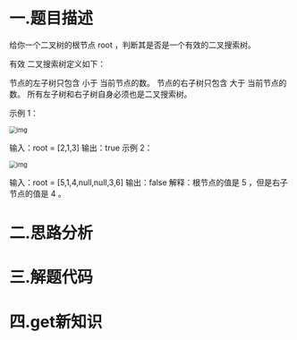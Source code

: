 # 一.题目描述

给你一个二叉树的根节点 root ，判断其是否是一个有效的二叉搜索树。

有效 二叉搜索树定义如下：

节点的左子树只包含 小于 当前节点的数。
节点的右子树只包含 大于 当前节点的数。
所有左子树和右子树自身必须也是二叉搜索树。

示例 1：

<img src="https://assets.leetcode.com/uploads/2020/12/01/tree1.jpg" alt="img" style="zoom:80%;" />

输入：root = [2,1,3]
输出：true
示例 2：

<img src="https://assets.leetcode.com/uploads/2020/12/01/tree2.jpg" alt="img" style="zoom:80%;" />

输入：root = [5,1,4,null,null,3,6]
输出：false
解释：根节点的值是 5 ，但是右子节点的值是 4 。



# 二.思路分析



# 三.解题代码



# 四.get新知识